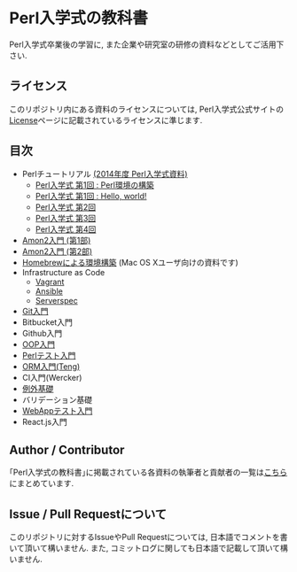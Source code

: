 # Perl入学式の教科書

Perl入学式卒業後の学習に, また企業や研究室の研修の資料などとしてご活用下さい.

## ライセンス
このリポジトリ内にある資料のライセンスについては, Perl入学式公式サイトの[License](http://www.perl-entrance.org/license.html)ページに記載されているライセンスに準じます.

## 目次
- Perlチュートリアル [(2014年度 Perl入学式資料)](http://www.perl-entrance.org/handout.html#handout-2014)
    - [Perl入学式 第1回 : Perl環境の構築](https://github.com/perl-entrance-org/workshop-2014-01/blob/master/build_perl.md)
    - [Perl入学式 第1回 : Hello, world!](https://github.com/perl-entrance-org/workshop-2014-01/blob/master/hello_world.md)
    - [Perl入学式 第2回](https://github.com/perl-entrance-org/workshop-2014-02/blob/master/slide.md)
    - [Perl入学式 第3回](https://github.com/perl-entrance-org/workshop-2014-03/blob/master/slide.md)
    - [Perl入学式 第4回](https://github.com/perl-entrance-org/workshop-2014-04/blob/master/slide.md)
- [Amon2入門 (第1部)](/amon2/1.md)
- [Amon2入門 (第2部)](/amon2/2.md)
- [Homebrewによる環境構築](/homebrew.md) (Mac OS Xユーザ向けの資料です)
- Infrastructure as Code
    - [Vagrant](/infrastructure-as-code/vagrant.md)
    - [Ansible](/infrastructure-as-code/ansible.md)
    - [Serverspec](/infrastructure-as-code/serverspec.md)
- [Git入門](/git.md)
- Bitbucket入門
- Github入門
- [OOP入門](/oop.md)
- [Perlテスト入門](/test.md)
- [ORM入門(Teng)](/orm.md)
- CI入門(Wercker)
- [例外基礎](exception.md)
- バリデーション基礎
- [WebAppテスト入門](webapp-test.md)
- React.js入門

## Author / Contributor
｢Perl入学式の教科書｣に掲載されている各資料の執筆者と貢献者の一覧は[こちら](/author.md)にまとめています.

## Issue / Pull Requestについて
このリポジトリに対するIssueやPull Requestについては, 日本語でコメントを書いて頂いて構いません.
また, コミットログに関しても日本語で記載して頂いて構いません.
